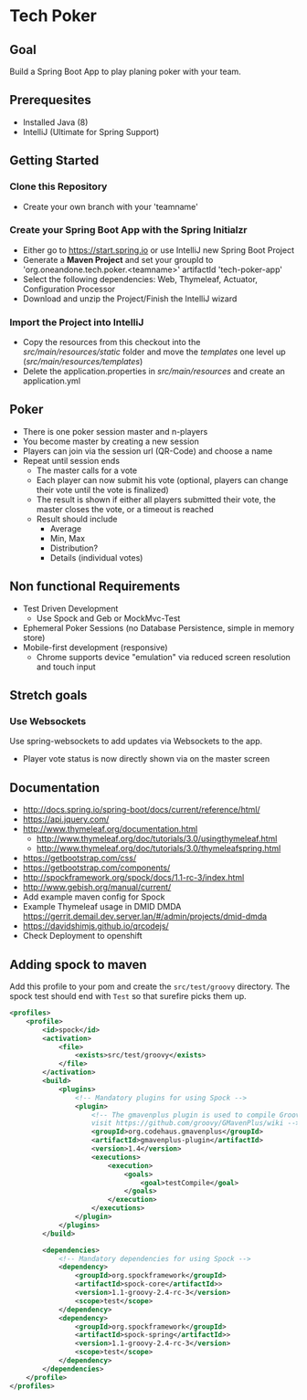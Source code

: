 # Tech Poker

## Goal

Build a Spring Boot App to play planing poker with your team.

## Prerequesites
* Installed Java (8)
* IntelliJ (Ultimate for Spring Support)

## Getting Started

### Clone this Repository
* Create your own branch with your 'teamname'

### Create your Spring Boot App with the Spring Initialzr
* Either go to https://start.spring.io or use IntelliJ new Spring Boot Project
* Generate a **Maven Project** and set your groupId to 'org.oneandone.tech.poker.\<teamname>' artifactId 'tech-poker-app'
* Select the following dependencies: Web, Thymeleaf, Actuator, Configuration Processor
* Download and unzip the Project/Finish the IntelliJ wizard

### Import the Project into IntelliJ
* Copy the resources from this checkout into the _src/main/resources/static_ folder 
  and move the _templates_ one level up (_src/main/resources/templates_)
* Delete the application.properties in _src/main/resources_ and create an application.yml


## Poker

* There is one poker session master and n-players
* You become master by creating a new session
* Players can join via the session url (QR-Code) and choose a name
* Repeat until session ends
  * The master calls for a vote
  * Each player can now submit his vote (optional, players can change their vote until the vote is finalized)
  * The result is shown if either all players submitted their vote, the master closes the vote, or a timeout is reached
  * Result should include
    * Average
    * Min, Max
    * Distribution?
    * Details (individual votes)

## Non functional Requirements
* Test Driven Development
   * Use Spock and Geb or MockMvc-Test
* Ephemeral Poker Sessions (no Database Persistence, simple in memory store)
* Mobile-first development (responsive)
  * Chrome supports device "emulation" via reduced screen resolution and touch input 


## Stretch goals

### Use Websockets
Use spring-websockets to add updates via Websockets to the app.

* Player vote status is now directly shown via on the master screen

## Documentation
- http://docs.spring.io/spring-boot/docs/current/reference/html/
- https://api.jquery.com/
- http://www.thymeleaf.org/documentation.html
  - http://www.thymeleaf.org/doc/tutorials/3.0/usingthymeleaf.html
  - http://www.thymeleaf.org/doc/tutorials/3.0/thymeleafspring.html
- https://getbootstrap.com/css/
- https://getbootstrap.com/components/
- http://spockframework.org/spock/docs/1.1-rc-3/index.html
- http://www.gebish.org/manual/current/
- Add example maven config for Spock
- Example Thymeleaf usage in DMID DMDA https://gerrit.demail.dev.server.lan/#/admin/projects/dmid-dmda
- https://davidshimjs.github.io/qrcodejs/
- Check Deployment to openshift

## Adding spock to maven

Add this profile to your pom and create the `src/test/groovy` directory. The spock test should end with `Test`
so that surefire picks them up.

```xml
<profiles>
    <profile>
        <id>spock</id>
        <activation>
            <file>
                <exists>src/test/groovy</exists>
            </file>
        </activation>
        <build>
            <plugins>
                <!-- Mandatory plugins for using Spock -->
                <plugin>
                    <!-- The gmavenplus plugin is used to compile Groovy code. To learn more about this plugin,
                    visit https://github.com/groovy/GMavenPlus/wiki -->
                    <groupId>org.codehaus.gmavenplus</groupId>
                    <artifactId>gmavenplus-plugin</artifactId>
                    <version>1.4</version>
                    <executions>
                        <execution>
                            <goals>
                                <goal>testCompile</goal>
                            </goals>
                        </execution>
                    </executions>
                </plugin>
            </plugins>
        </build>

        <dependencies>
            <!-- Mandatory dependencies for using Spock -->
            <dependency>
                <groupId>org.spockframework</groupId>
                <artifactId>spock-core</artifactId>>
                <version>1.1-groovy-2.4-rc-3</version>
                <scope>test</scope>
            </dependency>
            <dependency>
                <groupId>org.spockframework</groupId>
                <artifactId>spock-spring</artifactId>>
                <version>1.1-groovy-2.4-rc-3</version>
                <scope>test</scope>
            </dependency>
        </dependencies>
    </profile>
</profiles>
```
